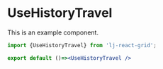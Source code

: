 # UseHistoryTravel

This is an example component.

``` jsx
import {UseHistoryTravel} from 'lj-react-grid';

export default ()=><UseHistoryTravel />

```